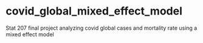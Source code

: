 # covid_global_mixed_effect_model
Stat 207 final project analyzing covid global cases and mortality rate using a mixed effect model
